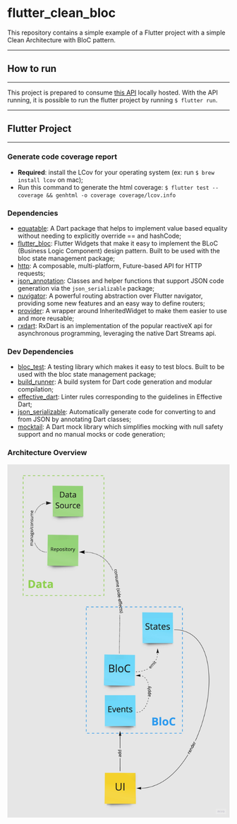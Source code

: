 # flutter_clean_bloc

This repository contains a simple example of a Flutter project with a simple Clean Architecture with BloC pattern.

---

## How to run

---

This project is prepared to consume [this API](https://github.com/felipefpx/notes_api_ktor) locally hosted.
With the API running, it is possible to run the flutter project by running `$ flutter run`.

---

## Flutter Project

---

### Generate code coverage report

- **Required**: install the LCov for your operating system (ex: run `$ brew install lcov` on mac);
- Run this command to generate the html coverage: `$ flutter test --coverage && genhtml -o coverage coverage/lcov.info`

### Dependencies

- [equatable](https://pub.dev/packages/equatable): A Dart package that helps to implement value based equality without needing to explicitly override == and hashCode;
- [flutter_bloc](https://pub.dev/packages/flutter_bloc): Flutter Widgets that make it easy to implement the BLoC (Business Logic Component) design pattern. Built to be used with the bloc state management package;
- [http](https://pub.dev/packages/http): A composable, multi-platform, Future-based API for HTTP requests;
- [json_annotation](https://pub.dev/packages/json_annotation): Classes and helper functions that support JSON code generation via the `json_serializable` package;
- [nuvigator](https://pub.dev/packages/nuvigator): A powerful routing abstraction over Flutter navigator, providing some new features and an easy way to define routers;
- [provider](https://pub.dev/packages/provider): A wrapper around InheritedWidget to make them easier to use and more reusable;
- [rxdart](https://pub.dev/packages/rxdart): RxDart is an implementation of the popular reactiveX api for asynchronous programming, leveraging the native Dart Streams api.

### Dev Dependencies

- [bloc_test](https://pub.dev/packages/bloc_test): A testing library which makes it easy to test blocs. Built to be used with the bloc state management package;
- [build_runner](https://pub.dev/packages/build_runner): A build system for Dart code generation and modular compilation;
- [effective_dart](https://pub.dev/packages/effective_dart): Linter rules corresponding to the guidelines in Effective Dart;
- [json_serializable](https://pub.dev/packages/json_serializable): Automatically generate code for converting to and from JSON by annotating Dart classes;
- [mocktail](https://pub.dev/packages/mocktail): A Dart mock library which simplifies mocking with null safety support and no manual mocks or code generation;

### Architecture Overview

![Architecture Overview](arch_overview.jpg)
